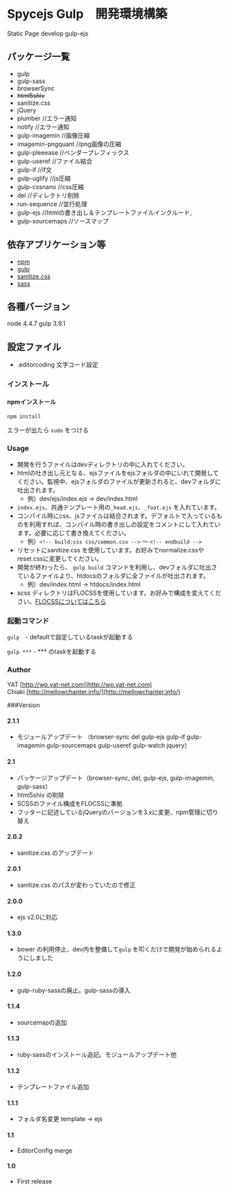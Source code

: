 # Spycejs Gulp　開発環境構築
Static Page develop gulp-ejs

## パッケージ一覧
* gulp
* gulp-sass
* browserSync
* ~~html5shiv~~
* sanitize.css
* jQuery
* plumber //エラー通知
* notify //エラー通知
* gulp-imagemin //画像圧縮
* imagemin-pngquant //png画像の圧縮
* gulp-pleeease //ベンダープレフィックス
* gulp-useref //ファイル結合
* gulp-if //if文
* gulp-uglify //js圧縮
* gulp-cssnano //css圧縮
* del //ディレクトリ削除
* run-sequence //並行処理
* gulp-ejs //htmlの書き出し＆テンプレートファイルインクルード,
* gulp-sourcemaps //ソースマップ

## 依存アプリケーション等

* [npm](https://www.npmjs.com/)
* [gulp](http://gulpjs.com/)
* [sanitize.css](https://10up.github.io/sanitize.css/)
* [sass](http://sass-lang.com/)

##  各種バージョン
node 4.4.7
gulp 3.9.1

## 設定ファイル

* .editorcoding 文字コード設定


### インストール

#### npmインストール
` npm install `

エラーが出たら `sudo` をつける

### Usage
* 開発を行うファイルはdevディレクトリの中に入れてください。
* htmlの吐き出し元となる、ejsファイルをejsフォルダの中にいれて開発してください。監視中、ejsフォルダのファイルが更新されると、devフォルダに吐出されます。
  * 例）dev/ejs/index.ejs → dev/index.html
* `index.ejs`、共通テンプレート用の`_head.ejs`、`_foot.ejs` を入れています。
* コンパイル時にcss、jsファイルは結合されます。デフォルトで入っているものを利用すれば、コンパイル時の書き出しの設定をコメントにして入れています。必要に応じて書き換えてください。
  * 例）`<!-- build:css css/common.css -->` 〜 `<!-- endbuild -->`
* リセットにsanitize.css を使用しています。お好みでnormalize.cssやreset.cssに変更してください。
* 開発が終わったら、 `gulp build` コマンドを利用し、devフォルダに吐出さているファイルより、htdocsのフォルダに全ファイルが吐出されます。
  * 例）dev/index.html → htdocs/index.html
* scss ディレクトリはFLOCSSを使用しています。お好みで構成を変えてください。[FLOCSSについてはこちら](https://github.com/hiloki/flocss)

### 起動コマンド
` gulp `　- defaultで設定しているtaskが起動する

` gulp *** ` - *** のtaskを起動する

### Author

YAT [http://wp.yat-net.com](http://wp.yat-net.com)  
Chiaki [http://mellowchanter.info/](http://mellowchanter.info/)

###Version

#### 2.1.1
* モジュールアップデート （browser-sync del gulp-ejs gulp-if gulp-imagemin gulp-sourcemaps gulp-useref gulp-watch jquery）

#### 2.1
* パッケージアップデート（browser-sync, del, gulp-ejs, gulp-imagemin, gulp-sass）
* html5shiv の削除
* SCSSのファイル構成をFLOCSSに準拠
* フッターに記述しているjQueryのバージョンを3.xに変更、npm管理に切り替え

#### 2.0.2
* sanitize.css のアップデート

#### 2.0.1
* sanitize.css のパスが変わっていたので修正

#### 2.0.0
* ejs v2.0に対応

#### 1.3.0
* bower の利用停止、dev内を整備して`gulp` を叩くだけで開発が始められるようにしました

#### 1.2.0
* gulp-ruby-sassの廃止。gulp-sassの導入

#### 1.1.4
* sourcemapの追加

#### 1.1.3
* ruby-sassのインストール追記。モジュールアップデート他

#### 1.1.2
* テンプレートファイル追加

#### 1.1.1
* フォルダ名変更 template → ejs

#### 1.1
* EditorConfig merge

#### 1.0
* First release
